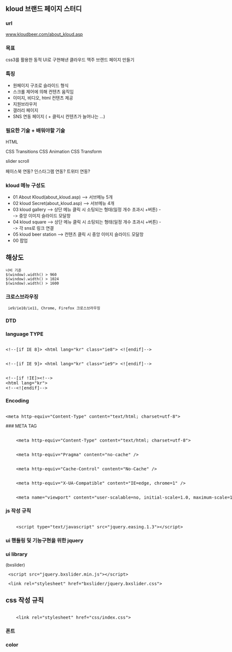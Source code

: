 ## kloud 브랜드 페이지 스터디

### url
www.kloudbeer.com/about_kloud.asp

### 목표
css3를 활용한 동적 UI로 구현해낸 클라우드 맥주 브랜드 페이지 만들기

### 특징
- 원페이지 구조로 슬라이드 형식
- 스크롤 제어에 의해 컨텐츠 움직임 
- 이미지, 비디오, html 컨텐츠 제공
- 지원브라우저
- 갤러리 페이지
- SNS 연동 페이지 ( + 클릭시 컨텐츠가 늘어나는 ...)


### 필요한 기술 + 배워야할 기술 
HTML

CSS Transitions 
CSS Animation
CSS Transform

slider
scroll

페이스북 연동?
인스타그램 연동?
트위터 연동?
 

### kloud 메뉴 구성도 

- 01 About Kloud(about_kloud.asp) --> 서브메뉴 5개
- 02 kloud Secret(about_kloud.asp) --> 서브메뉴 4개
- 03 kloud gallery --> 상단 메뉴 클릭 시 소팅되는 형태(일정 개수 초과시 +버튼) --> 중앙 이미지 슬라이드 모달창
- 04 kloud square --> 상단 메뉴 클릭 시 소팅되는 형태(일정 개수 초과시 +버튼)  --> 각 sns로 링크 연결 
- 05 kloud beer station --> 컨텐츠 클릭 시 중앙 이미지 슬라이드 모달창 
- 00 팝업 

## 해상도
~~~
너비 기준
$(window).width() > 960
$(window).width() > 1024
$(window).width() > 1600
~~~

### 크로스브라우징
~~~
 ie9/ie10/ie11, Chrome, Firefox 크로스브라우징
~~~

### DTD


### language TYPE
<xmp>
<!--[if IE 8]> <html lang="kr" class="ie8"> <![endif]-->
</xmp>
<xmp>
<!--[if IE 9]> <html lang="kr" class="ie9"> <![endif]-->
</xmp>
<xmp>
<!--[if !IE]><!-->
<html lang="kr">
<!--<![endif]-->
</xmp>


### Encoding
<xmp>
<meta http-equiv="Content-Type" content="text/html; charset=utf-8">
</xmp>
### META TAG
<xmp>
	<meta http-equiv="Content-Type" content="text/html; charset=utf-8">
</xmp>
<xmp>
	<meta http-equiv="Pragma" content="no-cache" />
</xmp>
<xmp>
	<meta http-equiv="Cache-Control" content="No-Cache" />
</xmp>
<xmp>
	<meta http-equiv="X-UA-Compatible" content="IE=edge, chrome=1" />
</xmp>
<xmp>
	<meta name="viewport" content="user-scalable=no, initial-scale=1.0, maximum-scale=1.0, minimum-scale=1.0, width=device-width">
</xmp>

### js 작성 규칙
 <xmp>
	<script type="text/javascript" src="jquery.easing.1.3"></script>
</xmp>

### ui 핸들링 및 기능구현을 위한 jquery
<script type="text/javascript" src="js/ui.front.js"></script>


### ui library

(bxslider)
<xmp>
	<script src="jquery.bxslider.min.js"></script>
</xmp>
<xmp>
	<link rel="stylesheet" href="bxslider/jquery.bxslider.css">
</xmp>

## css 작성 규칙

<xmp>
	<link rel="stylesheet" href="css/index.css">
</xmp>


### 폰트


### color 



